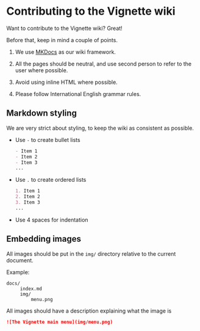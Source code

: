 # Contributing to the Vignette wiki

Want to contribute to the Vignette wiki? Great!

Before that, keep in mind a couple of points.

1. We use [MKDocs](https://www.mkdocs.org) as our wiki framework.

   

2. All the pages should be neutral, and use second person to refer to the user where possible.

   

3. Avoid using inline HTML where possible.

   

4. Please follow International English grammar rules.

   

## Markdown styling

We are very strict about styling, to keep the wiki as consistent as possible.

- Use `-` to create bullet lists
  
  ```md
  - Item 1
  - Item 2
  - Item 3
  ...
  ```

- Use `.` to create ordered lists
  
  ```md
  1. Item 1
  2. Item 2
  3. Item 3
  ...
  ```

- Use 4 spaces for indentation

## Embedding images

All images should be put in the `img/` directory relative to the current document.

Example:

```
docs/
     index.md
     img/
         menu.png
```

All images should have a description explaining what the image is

```md
![The Vignette main menu](img/menu.png)
```
